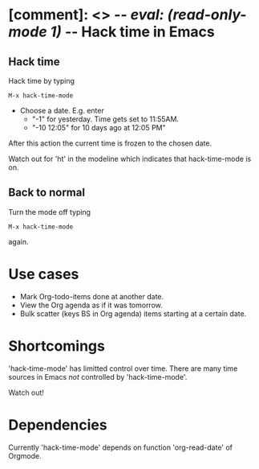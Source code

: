 [comment]: <> -*- eval: (read-only-mode 1) -*-
Hack time in Emacs
==================

Hack time
---------

Hack time by typing

    M-x hack-time-mode

- Choose a date.  E.g. enter
  - "-1" for yesterday.  Time gets set to 11:55AM.
  - "-10 12:05" for 10 days ago at 12:05 PM"

After this action the current time is frozen to the chosen date.

Watch out for 'ht' in the modeline which indicates that hack-time-mode
is on.

Back to normal
--------------

Turn the mode off typing

    M-x hack-time-mode

again.

Use cases
========

- Mark Org-todo-items done at another date.
- View the Org agenda as if it was tomorrow.
- Bulk scatter (keys BS in Org agenda) items starting at a certain
  date.

Shortcomings
============

'hack-time-mode' has limitted control over time.  There are many time
sources in Emacs _not_ controlled by 'hack-time-mode'.

Watch out!

Dependencies
============

Currently 'hack-time-mode' depends on function 'org-read-date' of
Orgmode.
